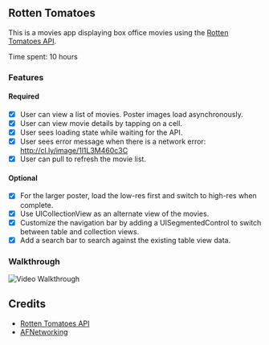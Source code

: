 ## Rotten Tomatoes

This is a movies app displaying box office movies using the [Rotten Tomatoes API](http://developer.rottentomatoes.com/docs/read/JSON).

Time spent: 10 hours

### Features

#### Required

- [x] User can view a list of movies. Poster images load asynchronously.
- [x] User can view movie details by tapping on a cell.
- [x] User sees loading state while waiting for the API.
- [x] User sees error message when there is a network error: http://cl.ly/image/1l1L3M460c3C
- [x] User can pull to refresh the movie list.

#### Optional

- [x] For the larger poster, load the low-res first and switch to high-res when complete.
- [x] Use UICollectionView as an alternate view of the movies.
- [x] Customize the navigation bar by adding a UISegmentedControl to switch between table and collection views.
- [x] Add a search bar to search against the existing table view data.

### Walkthrough
![Video Walkthrough](rottentomatoes.gif)

Credits
---------
* [Rotten Tomatoes API](http://developer.rottentomatoes.com/docs/read/JSON)
* [AFNetworking](https://github.com/AFNetworking/AFNetworking)
